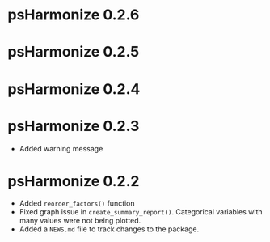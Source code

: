 # psHarmonize 0.2.6

# psHarmonize 0.2.5

# psHarmonize 0.2.4

# psHarmonize 0.2.3

* Added warning message

# psHarmonize 0.2.2

* Added `reorder_factors()` function
* Fixed graph issue in `create_summary_report()`. Categorical variables with many values were not being plotted.
* Added a `NEWS.md` file to track changes to the package.
